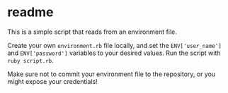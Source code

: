 # readme

This is a simple script that reads from an environment file.

Create your own `environment.rb` file locally, and set the `ENV['user_name']` and `ENV['password']` variables to your desired values. Run the script with `ruby script.rb`.

Make sure not to commit your environment file to the repository, or you might expose your credentials!
